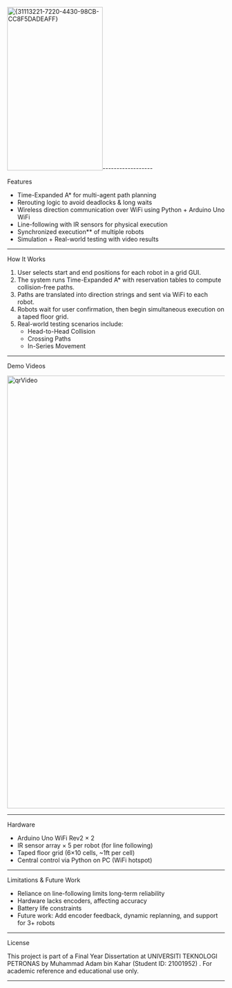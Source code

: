 <img width="221" height="378" alt="{31113221-7220-4430-98CB-CC8F5DADEAFF}" src="https://github.com/user-attachments/assets/e8a5046f-5450-4afe-b887-9c411795025e" />------------------

Features

- Time-Expanded A* for multi-agent path planning  
- Rerouting logic to avoid deadlocks & long waits  
- Wireless direction communication over WiFi using Python + Arduino Uno WiFi  
- Line-following with IR sensors for physical execution  
- Synchronized execution** of multiple robots  
- Simulation + Real-world testing with video results  


------------------

How It Works

1. User selects start and end positions for each robot in a grid GUI.
2. The system runs Time-Expanded A* with reservation tables to compute collision-free paths.
3. Paths are translated into direction strings and sent via WiFi to each robot.
4. Robots wait for user confirmation, then begin simultaneous execution on a taped floor grid.
5. Real-world testing scenarios include:
   - Head-to-Head Collision
   - Crossing Paths
   - In-Series Movement


------------------

Demo Videos

<img width="1000" height="1000" alt="qrVideo" src="https://github.com/user-attachments/assets/4c3bf5c0-c61d-410c-9b18-e0712bb3df78" />


------------------

Hardware

- Arduino Uno WiFi Rev2 × 2  
- IR sensor array × 5 per robot (for line following)  
- Taped floor grid (6×10 cells, ~1ft per cell)  
- Central control via Python on PC (WiFi hotspot)


---

Limitations & Future Work

- Reliance on line-following limits long-term reliability
- Hardware lacks encoders, affecting accuracy
- Battery life constraints
- Future work: Add encoder feedback, dynamic replanning, and support for 3+ robots


---

License

This project is part of a Final Year Dissertation at UNIVERSITI TEKNOLOGI PETRONAS by Muhammad Adam bin Kahar (Student ID: 21001952) . For academic reference and educational use only.


---

